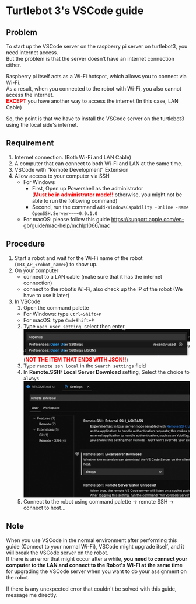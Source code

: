 # Turtlebot 3's VSCode guide

## Problem
To start up the VSCode server on the raspberry pi server on turtlebot3, you need internet access.  
But the problem is that the server doesn’t have an internet connection either.

Raspberry pi itself acts as a Wi-Fi hotspot, which allows you to connect via Wi-Fi.  
As a result, when you connected to the robot with Wi-Fi, you also cannot access the internet.  
<span style="color:red">**EXCEPT**</span> you have another way to access the internet (In this case, LAN Cable)

So, the point is that we have to install the VSCode server on the turtlebot3 using the local side's internet.

## Requirement
1. Internet connection. (Both Wi-Fi and LAN Cable)
2. A computer that can connect to both Wi-Fi and LAN at the same time.
3. VSCode with “Remote Development” Extension
4. Allow access to your computer via SSH
	- For Windows
		- First, Open up Powershell as the administrator  
			(<span style="color:red">**Must be in administrator mode!!**</span> otherwise, you might not be able to run the following command)
		- Second, run the command `Add-WindowsCapability -Online -Name OpenSSH.Server~~~~0.0.1.0`
	- For macOS: please follow this guide https://support.apple.com/en-gb/guide/mac-help/mchlp1066/mac

## Procedure
1. Start a robot and wait for the Wi-Fi name of the robot (`TB3_AP_<robot_name>`) to show up.
2. On your computer
	- connect to a LAN cable (make sure that it has the internet connection)
	- connect to the robot’s Wi-Fi, also check up the IP of the robot (We have to use it later)
3. In VSCode
	1. Open the command palette
	- For Windows: type `Ctrl+Shift+P`
	- For macOS: type `Cmd+Shift+P`
	2. Type `open user setting`, select then enter
	![](images/open_user_setting.png?raw=true)  
	(<span style="color:red">**NOT THE ITEM THAT ENDS WITH JSON!!**</span>)
	3. Type `remote ssh local` in the `Search settings` field 
	4. In **Remote.SSH: Local Server Download** setting, Select the choice to `always`
	![](images/local_server_download.png?raw=true)  
	5. Connect to the robot using command palette -> remote SSH -> connect to host...

## Note
When you use VSCode in the normal environment after performing this guide (Connect to your normal Wi-Fi), VSCode might upgrade itself, and it will break the VSCode server on the robot.  
If there is an error that might occur after a while, **you need to connect your computer to the LAN and connect to the Robot's Wi-Fi at the same time** for upgrading the VSCode server when you want to do your assignment on the robot.

If there is any unexpected error that couldn't be solved with this guide, message me directly.
